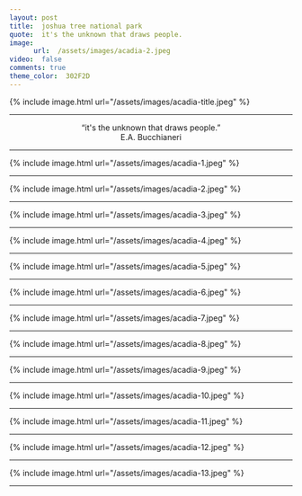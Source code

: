```yaml
---
layout: post
title:  joshua tree national park
quote:  it's the unknown that draws people.
image:
      url:  /assets/images/acadia-2.jpeg
video:  false
comments: true
theme_color:  302F2D
---
```


{% include image.html url="/assets/images/acadia-title.jpeg" %}

***

<center> “it's the unknown that draws people.” </center>
<center> E.A. Bucchianeri </center>

***

{% include image.html url="/assets/images/acadia-1.jpeg" %}

***

{% include image.html url="/assets/images/acadia-2.jpeg" %}

***

{% include image.html url="/assets/images/acadia-3.jpeg" %}

***

{% include image.html url="/assets/images/acadia-4.jpeg" %}

***

{% include image.html url="/assets/images/acadia-5.jpeg" %}

***

{% include image.html url="/assets/images/acadia-6.jpeg" %}

***

{% include image.html url="/assets/images/acadia-7.jpeg" %}

***

{% include image.html url="/assets/images/acadia-8.jpeg" %}

***

{% include image.html url="/assets/images/acadia-9.jpeg" %}

***

{% include image.html url="/assets/images/acadia-10.jpeg" %}

***

{% include image.html url="/assets/images/acadia-11.jpeg" %}

***

{% include image.html url="/assets/images/acadia-12.jpeg" %}

***

{% include image.html url="/assets/images/acadia-13.jpeg" %}

***

